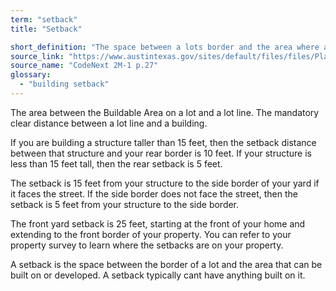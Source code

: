 ```yaml
---
term: "setback"
title: "Setback"

short_definition: "The space between a lots border and the area where a building can be built. Setbacks typically cannot have anything built on them."
source_link: "https://www.austintexas.gov/sites/default/files/files/Planning/CodeNEXT/ALDC_PRD_23_LandDevelopmentCode_Combined_2017_0130_web.pdf"
source_name: "CodeNext 2M-1 p.27"
glossary:
  - "building setback"
---
```



The area between the Buildable Area on a lot and a lot line. The mandatory clear distance between a lot line and a building.

If you are building a structure taller than 15 feet, then the setback distance between that structure and your rear border is 10 feet. If your structure is less than 15 feet tall, then the rear setback is 5 feet.

The setback is 15 feet from your structure to the side border of your yard if it faces the street. If the side border does not face the street, then the setback is 5 feet from your structure to the side border.

The front yard setback is 25 feet, starting at the front of your home and extending to the front border of your property. You can refer to your property survey to learn where the setbacks are on your property.

A setback is the space between the border of a lot and the area that can be built on or developed. A setback typically cant have anything built on it.
